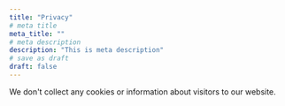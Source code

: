 ```yaml
---
title: "Privacy"
# meta title
meta_title: ""
# meta description
description: "This is meta description"
# save as draft
draft: false
---
```


We don't collect any cookies or information about visitors to our website.
